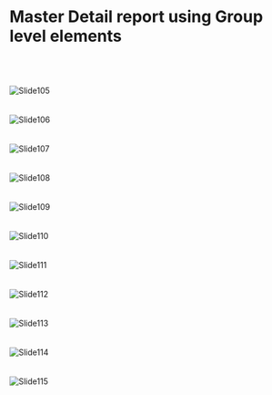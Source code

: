 # Master Detail report using Group level elements

<br><br><br>
![Slide105](https://github.com/user-attachments/assets/b16fcdca-9440-4657-b3cc-52ba81f3a7dd)
<br><br><br>
![Slide106](https://github.com/user-attachments/assets/8e7b19a3-9d70-4307-a725-4fa5295eb475)
<br><br><br>
![Slide107](https://github.com/user-attachments/assets/bf7b0bf3-fe7c-4655-88b8-9f3c936e032b)
<br><br><br>
![Slide108](https://github.com/user-attachments/assets/a0ff0ff2-d593-4f31-a17f-8b5e2fd9f43c)
<br><br><br>
![Slide109](https://github.com/user-attachments/assets/d94f7383-1a7c-4665-bad2-c53d8225db71)
<br><br><br>
![Slide110](https://github.com/user-attachments/assets/8eb4d015-99c4-4288-b46c-0c51ae3969b4)
<br><br><br>
![Slide111](https://github.com/user-attachments/assets/427d5701-11ac-4ba6-9bad-5678fdeb2d4b)
<br><br><br>
![Slide112](https://github.com/user-attachments/assets/d93e47aa-e75a-47cf-b3a8-603229b514a4)
<br><br><br>
![Slide113](https://github.com/user-attachments/assets/096b6aea-68bf-4bb7-9395-e5561765eaaf)
<br><br><br>
![Slide114](https://github.com/user-attachments/assets/87636d4c-a9cd-4dbf-9acf-d20c6d344a1c)
<br><br><br>
![Slide115](https://github.com/user-attachments/assets/b7eae2bc-6d93-4e7e-8daa-da0add5ee022)
<br><br><br>
